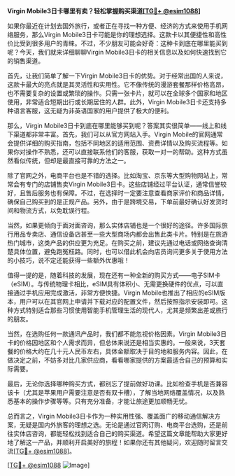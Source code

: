**Virgin Mobile3日卡哪里有卖？轻松掌握购买渠道[[TG💪+ @esim1088](https://t.me/s/esim1088)]**

如果你最近在计划去国外旅行，或者正在寻找一种方便、经济的方式来使用手机网络服务，那么Virgin Mobile3日卡可能是你的理想选择。这款卡以其便捷性和高性价比受到很多用户的青睐。不过，不少朋友可能会好奇：这种卡到底在哪里能买到呢？今天，我们就来详细聊聊Virgin Mobile3日卡的相关信息以及如何快速找到它的销售渠道。

首先，让我们简单了解一下Virgin Mobile3日卡的优势。对于经常出国的人来说，这款卡最大的亮点就是其灵活性和实用性。它不像传统的漫游套餐那样价格高昂，也不需要复杂的设置或繁琐的操作。只需一张卡片，就可以在全球多个国家和地区使用，非常适合短期出行或长期居住的人群。此外，Virgin Mobile3日卡还支持多种语言客服，这无疑为非英语国家的用户提供了极大的便利。

那么，Virgin Mobile3日卡到底在哪里能够买到呢？答案其实很简单——线上和线下渠道都非常丰富。首先，我们可以从官方网站入手。Virgin Mobile的官网通常会提供详细的购买指南，包括不同地区的适用范围、资费详情以及购买流程等。如果你对操作不熟悉，还可以直接联系他们的客服，获取一对一的帮助。这种方式虽然看似传统，但却是最直接可靠的方法之一。

除了官网之外，电商平台也是不错的选择。比如淘宝、京东等大型购物网站上，常常会有专门的店铺售卖Virgin Mobile3日卡。这些店铺经过平台认证，通常信誉较好，且售后服务也有保障。不过，在选择时一定要注意查看商家评价和商品详情，确保自己购买到的是正规产品。另外，由于是跨境交易，下单前最好确认好发货时间和物流方式，以免耽误行程。

当然，如果更倾向于面对面咨询，那么实体店铺也是一个很好的途径。许多国际旅行用品专卖店、通信设备店甚至一些大型商场内都会出售此类卡片。特别是在旅游热门城市，这类产品的供应更为充足。在购买之前，建议先通过电话或网络查询清楚具体位置，避免跑冤枉路。同时，也可以借此机会向店员询问更多关于使用方法的小技巧，说不定还能获得一些额外优惠哦！

值得一提的是，随着科技的发展，现在还有一种全新的购买方式——电子SIM卡（eSIM）。与传统物理卡相比，eSIM具有体积小、无需更换硬件的优点，可以直接通过手机应用完成激活，非常方便快捷。Virgin Mobile也推出了相应的eSIM版本，用户可以在其官网上申请并下载对应的配置文件，然后按照指示安装即可。这种方式特别适合那些习惯使用智能手机管理生活的现代人，尤其是频繁出差或旅行的朋友。

当然，在选购任何一款通讯产品时，我们都不能忽视价格因素。Virgin Mobile3日卡的价格因地区和个人需求而异，但总体来说还是相当实惠的。一般来说，3天套餐的价格大约在几十元人民币左右，具体金额取决于目的地和服务内容。因此，在做决定之前，不妨多对比几家供应商，看看哪家提供的方案最适合自己的预算和实际需要。

最后，无论你选择哪种购买方式，都别忘了提前做好功课。比如检查手机是否兼容该卡（尤其是苹果用户需要注意是否有双卡槽），了解当地网络覆盖情况，以及熟悉基本的操作步骤等等。只有充分准备，才能让旅途更加顺畅无忧。

总而言之，Virgin Mobile3日卡作为一种实用性强、覆盖面广的移动通信解决方案，无疑是国内外旅客的理想之选。无论是通过官网订购、电商平台选购，还是前往实体店咨询，都能轻松找到适合自己的购买渠道。希望这篇文章能帮助大家更好地了解这一产品，并顺利开启美好的旅程！如果你还有其他疑问，欢迎随时留言交流[[TG💪+ @esim1088](https://t.me/s/esim1088)]。

[[TG💪+ @esim1088](https://t.me/s/esim1088) ![Image](https://i.postimg.cc/4NQfJmqS/Snipaste-2025-05-13-00-14-12.png)]